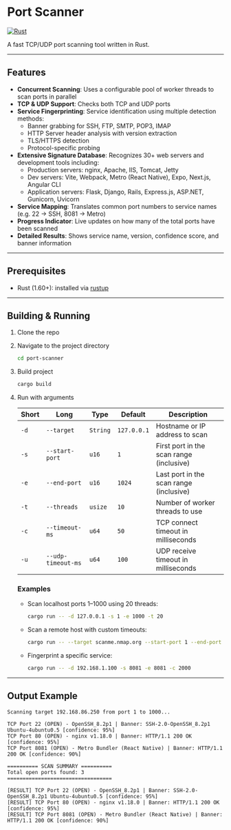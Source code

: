 # Port Scanner

[![Rust](https://img.shields.io/badge/Rust-%23000000.svg?e&logo=rust&logoColor=white)](#)


A fast TCP/UDP port scanning tool written in Rust.

---

## Features

- **Concurrent Scanning**: Uses a configurable pool of worker threads to scan ports in parallel
- **TCP & UDP Support**: Checks both TCP and UDP ports
- **Service Fingerprinting**: Service identification using multiple detection methods:
  - Banner grabbing for SSH, FTP, SMTP, POP3, IMAP
  - HTTP Server header analysis with version extraction
  - TLS/HTTPS detection
  - Protocol-specific probing
- **Extensive Signature Database**: Recognizes 30+ web servers and development tools including:
  - Production servers: nginx, Apache, IIS, Tomcat, Jetty
  - Dev servers: Vite, Webpack, Metro (React Native), Expo, Next.js, Angular CLI
  - Application servers: Flask, Django, Rails, Express.js, ASP.NET, Gunicorn, Uvicorn
- **Service Mapping**: Translates common port numbers to service names (e.g. 22 → SSH, 8081 → Metro)
- **Progress Indicator**: Live updates on how many of the total ports have been scanned
- **Detailed Results**: Shows service name, version, confidence score, and banner information

---

## Prerequisites

-   Rust (1.60+): installed via [rustup](https://rustup.rs/)

---

## Building & Running

1. Clone the repo
2. Navigate to the project directory

   ```bash
   cd port-scanner
   ```
   
3. Build project

    ```bash
    cargo build
    ```

4. Run with arguments

    | Short | Long               | Type     | Default     | Description                              |
    | ----- | ------------------ | -------- | ----------- | ---------------------------------------- |
    | `-d`  | `--target`         | `String` | `127.0.0.1` | Hostname or IP address to scan           |
    | `-s`  | `--start-port`     | `u16`    | `1`         | First port in the scan range (inclusive) |
    | `-e`  | `--end-port`       | `u16`    | `1024`      | Last port in the scan range (inclusive)  |
    | `-t`  | `--threads`        | `usize`  | `10`        | Number of worker threads to use          |
    | `-c`  | `--timeout-ms`     | `u64`    | `50`        | TCP connect timeout in milliseconds      |
    | `-u`  | `--udp-timeout-ms` | `u64`    | `100`       | UDP receive timeout in milliseconds      |

    ### Examples

    - Scan localhost ports 1–1000 using 20 threads:

        ```bash
        cargo run -- -d 127.0.0.1 -s 1 -e 1000 -t 20
        ```

    - Scan a remote host with custom timeouts:

        ```bash
        cargo run -- --target scanme.nmap.org --start-port 1 --end-port 65535 --threads 50 --timeout-ms 100 --udp-timeout-ms 200
        ```

    - Fingerprint a specific service:

        ```bash
        cargo run -- -d 192.168.1.100 -s 8081 -e 8081 -c 2000
        ```

---

## Output Example

```
Scanning target 192.168.86.250 from port 1 to 1000...

TCP Port 22 (OPEN) - OpenSSH_8.2p1 | Banner: SSH-2.0-OpenSSH_8.2p1 Ubuntu-4ubuntu0.5 [confidence: 95%]
TCP Port 80 (OPEN) - nginx v1.18.0 | Banner: HTTP/1.1 200 OK [confidence: 95%]
TCP Port 8081 (OPEN) - Metro Bundler (React Native) | Banner: HTTP/1.1 200 OK [confidence: 90%]

========== SCAN SUMMARY ==========
Total open ports found: 3
==================================

[RESULT] TCP Port 22 (OPEN) - OpenSSH_8.2p1 | Banner: SSH-2.0-OpenSSH_8.2p1 Ubuntu-4ubuntu0.5 [confidence: 95%]
[RESULT] TCP Port 80 (OPEN) - nginx v1.18.0 | Banner: HTTP/1.1 200 OK [confidence: 95%]
[RESULT] TCP Port 8081 (OPEN) - Metro Bundler (React Native) | Banner: HTTP/1.1 200 OK [confidence: 90%]
```

